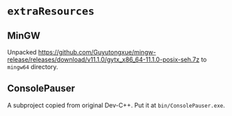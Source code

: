# `extraResources`

## MinGW

Unpacked https://github.com/Guyutongxue/mingw-release/releases/download/v11.1.0/gytx_x86_64-11.1.0-posix-seh.7z to `mingw64` directory.

## ConsolePauser

A subproject copied from original Dev-C++. Put it at `bin/ConsolePauser.exe`.
